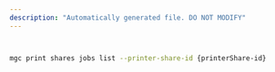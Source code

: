 ```yaml
---
description: "Automatically generated file. DO NOT MODIFY"
---
```


```bash


mgc print shares jobs list --printer-share-id {printerShare-id}

```